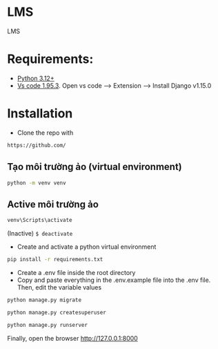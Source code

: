# LMS
LMS
# Requirements:
- [Python 3.12+](https://www.python.org/downloads/release/python-3120/)
- [Vs code 1.95.3](https://code.visualstudio.com/updates/v1_95). Open vs code --> Extension --> Install Django v1.15.0
# Installation

- Clone the repo with

```bash
https://github.com/
```

## Tạo môi trường ảo (virtual environment)

```bash
python -m venv venv
```

## Active môi trường ảo

```bash
venv\Scripts\activate
```

(Inactive) `$ deactivate`
- Create and activate a python virtual environment

```bash
pip install -r requirements.txt
```
- Create a .env file inside the root directory
- Copy and paste everything in the .env.example file into the .env file. Then, edit the variable values
```bash
python manage.py migrate
```

```bash
python manage.py createsuperuser
```

```bash
python manage.py runserver
```

Finally, open the browser http://127.0.0.1:8000
